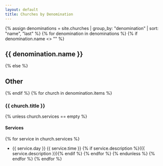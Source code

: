 ```yaml
---
layout: default
title: Churches by Denomination
---
```

{% assign denominations = site.churches | group_by: "denomination" | sort: "name", "last" %}
{% for denomination in denominations %}
{% if denomination.name <> "" %}
## {{ denomination.name }}
{% else %}
## Other
{% endif %}
{% for church in denomination.items %}
### {{ church.title }}

{% unless church.services == empty %}
#### Services
{% for service in church.services %}
- {{ service.day }} {{ service.time }} {% if service.description %}({{ service.description }}){% endif %}
{% endfor %}
{% endunless %}
{% endfor %}
{% endfor %}